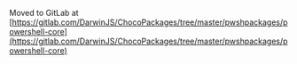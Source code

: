 
Moved to GitLab at [https://gitlab.com/DarwinJS/ChocoPackages/tree/master/pwshpackages/powershell-core](https://gitlab.com/DarwinJS/ChocoPackages/tree/master/pwshpackages/powershell-core)